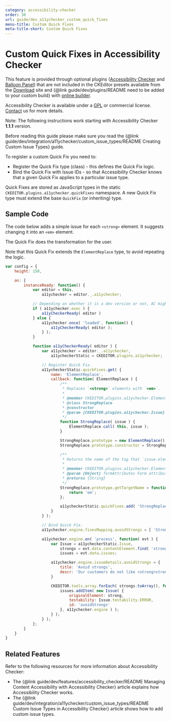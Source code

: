 ```yaml
---
category: accessibility-checker
order: 30
url: guide/dev_a11ychecker_custom_quick_fixes
menu-title: Custom Quick Fixes
meta-title-short: Custom Quick Fixes
---
```

<!--
Copyright (c) 2003-2018, CKSource - Frederico Knabben. All rights reserved.
For licensing, see LICENSE.md.
-->

# Custom Quick Fixes in Accessibility Checker

<info-box info="">
<p>
    This feature is provided through optional plugins (<a href="https://ckeditor.com/cke4/addon/a11ychecker">Accessibility Checker</a> and <a href="https://ckeditor.com/cke4/addon/balloonpanel">Balloon Panel</a>) that are not included in the CKEditor presets available from the <a href="https://ckeditor.com/ckeditor-4/download/">Download</a> site and {@link guide/dev/plugins/README need to be added to your custom build} with <a href="https://ckeditor.com/cke4/builder">online builder</a>.
</p>
<p>
    Accessibility Checker is available under a <a href="http://www.gnu.org/licenses/gpl.html">GPL</a> or commercial license. <a href="https://cksource.com/contact">Contact</a> us for more details.
</p>
</info-box>

Note: The following instructions work starting with Accessibility Checker **1.1.1** version.

Before reading this guide please make sure you read the {@link guide/dev/integration/a11ychecker/custom_issue_types/README Creating Custom Issue Types} guide.

To register a custom Quick Fix you need to:

* Register the Quick Fix type (class) - this defines the Quick Fix logic.
* Bind the Quick Fix with Issue IDs - so that Accessibility Checker knows that a given Quick Fix applies to a particular issue type.

Quick Fixes are stored as JavaScript types in the static `CKEDITOR.plugins.a11ychecker.quickFixes` namespace. A new Quick Fix type must extend the base `QuickFix` (or inheriting) type.

## Sample Code

The code below adds a simple issue for each `<strong>` element. It suggests changing it into an `<em>` element.

The Quick Fix does the transformation for the user.

Note that this Quick Fix extends the `ElementReplace` type, to avoid repeating the logic.


```js
var config = {
    height: 150,

    on: {
        instanceReady: function() {
            var editor = this,
                a11ychecker = editor._.a11ychecker;

            // Depending on whether it is a dev version or not, AC might not be available yet (#246).
            if ( a11ychecker.exec ) {
                a11yCheckerReady( editor )
            } else {
                a11ychecker.once( 'loaded', function() {
                    a11yCheckerReady( editor );
                } );
            }

            function a11yCheckerReady( editor ) {
                var a11ychecker = editor._.a11ychecker,
                    a11ycheckerStatic = CKEDITOR.plugins.a11ychecker;

                // Register Quick Fix.
                a11ycheckerStatic.quickFixes.get( {
                    name: 'ElementReplace',
                    callback: function( ElementReplace ) {
                        /**
                         * Replaces `<strong>` elements with `<em>`.
                         *
                         * @member CKEDITOR.plugins.a11ychecker.ElementReplace
                         * @class StrongReplace
                         * @constructor
                         * @param {CKEDITOR.plugins.a11ychecker.Issue} issue
                         */
                        function StrongReplace( issue ) {
                            ElementReplace.call( this, issue );
                        }

                        StrongReplace.prototype = new ElementReplace();
                        StrongReplace.prototype.constructor = StrongReplace;

                        /**
                         * Returns the name of the tag that `issue.element` should be converted to.
                         *
                         * @member CKEDITOR.plugins.a11ychecker.ElementReplace.StrongReplace
                         * @param {Object} formAttributes Form attributes from `fix` method.
                         * @returns {String}
                         */
                        StrongReplace.prototype.getTargetName = function( formAttributes ) {
                            return 'em';
                        };

                        a11ycheckerStatic.quickFixes.add( 'StrongReplace', StrongReplace );
                    }
                } );

                // Bind Quick Fix.
                a11ychecker.engine.fixesMapping.avoidStrongs = [ 'StrongReplace' ];

                a11ychecker.engine.on( 'process', function( evt ) {
                    var Issue = a11ycheckerStatic.Issue,
                        strongs = evt.data.contentElement.find( 'strong' ),
                        issues = evt.data.issues;

                    a11ychecker.engine.issueDetails.avoidStrongs = {
                        title: 'Avoid strongs',
                        descr: 'Our customers do not like <strong>strongs</strong>, use <em>emphasize</em> instead 😉'
                    }

                    CKEDITOR.tools.array.forEach( strongs.toArray(), function( strong ) {
                        issues.addItem( new Issue( {
                            originalElement: strong,
                            testability: Issue.testability.ERROR,
                            id: 'avoidStrongs'
                        }, a11ychecker.engine ) );
                    } );
                } );
            };
        }
    }
}
```

## Related Features

Refer to the following resources for more information about Accessibility Checker:

* The {@link guide/dev/features/accessibility_checker/README Managing Content Accessibility with Accessibility Checker} article explains how Accessibility Checker works.
* The {@link guide/dev/integration/a11ychecker/custom_issue_types/README Custom Issue Types in Accessibility Checker} article shows how to add custom issue types.